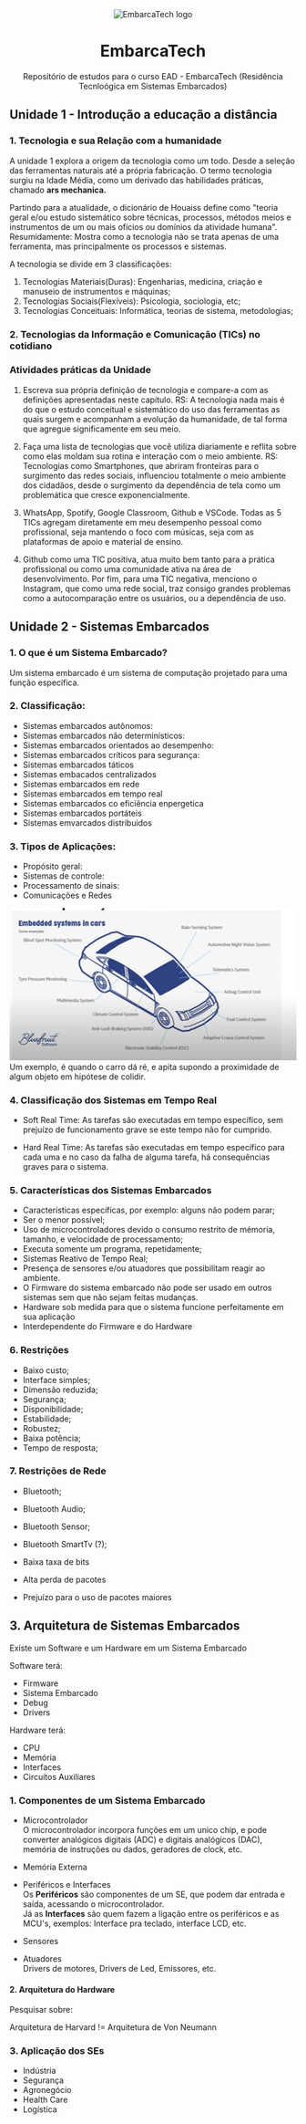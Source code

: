 <div align="center">
 <img width="300"
    alt="EmbarcaTech logo"
    src=https://ifce.edu.br/noticias/ifce-integra-capacitacao-nacional-em-sistemas-embarcados/captura-de-tela-2024-07-08-141318-1.jpg/@@images/a46e3b52-3b0c-450e-afa2-353600ffb4c2.jpeg
    />
  <h1>EmbarcaTech</h1> 
  Repositório de estudos para o curso EAD - EmbarcaTech (Residência Tecnloógica em Sistemas Embarcados)
</div>

## Unidade 1 - Introdução a educação a distância
### 1. Tecnologia e sua Relação com a humanidade
A unidade 1 explora a origem da tecnologia como um todo. Desde a seleção das ferramentas naturais até a própria fabricação. O termo tecnologia surgiu na Idade Média, como um derivado das habilidades práticas, chamado **ars mechanica.**

Partindo para a atualidade, o dicionário de Houaiss define como "teoria geral e/ou estudo sistemático sobre técnicas, processos, métodos meios e instrumentos de um ou mais ofícios ou domínios da atividade humana". Resumidamente: Mostra como a tecnologia não se trata apenas de uma ferramenta, mas principalmente os processos e sistemas.

A tecnologia se divide em 3 classificações:
1. Tecnologias Materiais(Duras): Engenharias, medicina, criação e manuseio de instrumentos e máquinas;
2. Tecnologias Sociais(Flexíveis): Psicologia, sociologia, etc;
3. Tecnologias Conceituais: Informática, teorias de sistema, metodologias;

### 2. Tecnologias da Informação e Comunicação (TICs) no cotidiano



### Atividades práticas da Unidade
1) Escreva sua própria definição de tecnologia e compare-a com as definições
apresentadas neste capítulo. RS: A tecnologia nada mais é do que o estudo conceitual e sistemático do uso das ferramentas as quais surgem e acompanham a evolução da humanidade, de tal forma que agregue significamente em seu meio.

2) Faça uma lista de tecnologias que você utiliza diariamente e reflita sobre como elas moldam sua rotina e interação com o meio ambiente. RS: Tecnologias como Smartphones, que abriram fronteiras para o surgimento das redes sociais, influenciou totalmente o meio ambiente dos cidadãos, desde o surgimento da dependência de tela como um problemática que cresce exponencialmente.
 
3) WhatsApp, Spotify, Google Classroom, Github e VSCode. Todas as 5 TICs agregam diretamente em meu desempenho pessoal como profissional, seja mantendo o foco com músicas, seja com as plataformas de apoio e material de ensino.

4) Github como uma TIC positiva, atua muito bem tanto para a prática profissional ou como uma comunidade ativa na área de desenvolvimento. Por fim, para uma TIC negativa, menciono o Instagram, que como uma rede social, traz consigo grandes problemas como a autocomparação entre os usuários, ou a dependência de uso.


## Unidade 2 - Sistemas Embarcados
### 1. O que é um Sistema Embarcado?
Um sistema embarcado é um sistema de computação projetado para uma função específica.

### 2. Classificação:

- Sistemas embarcados autônomos:
- Sistemas embarcados não determinísticos:
- Sistemas embarcados orientados ao desempenho:
- Sistemas embarcados críticos para segurança: 
- Sistemas embarcados táticos
- Sistemas embacados centralizados
- Sistemas embarcados em rede
- Sistemas embarcados em tempo real
- Sistemas embarcados co eficiência enpergetica
- Sistemas embarcados portáteis
- Sistemas emvarcados distribuidos

### 3. Tipos de Aplicações:

- Propósito geral:
- Sistemas de controle:
- Processamento de sinais:
- Comunicações e Redes

![alt text](image.png)\
Um exemplo, é quando o carro dá ré, e apita supondo a proximidade de algum objeto em hipótese de colidir.

### 4. Classificação dos Sistemas em Tempo Real
- Soft Real Time:
As tarefas são executadas em tempo específico, sem prejuízo de funcionamento grave se este tempo não for cumprido.

- Hard Real Time:
As tarefas são executadas em tempo específico para cada uma e no caso da falha de alguma tarefa, há consequências graves para o sistema.

### 5. Características dos Sistemas Embarcados
- Características específicas, por exemplo: alguns não podem parar;
- Ser o menor possível;
- Uso de microcontroladores devido o consumo restrito de mémoria, tamanho, e velocidade de processamento;
- Executa somente um programa, repetidamente;
- Sistemas Reativo de Tempo Real;
- Presença de sensores e/ou atuadores que possibilitam reagir ao ambiente.
- O Firmware do sistema embarcado não pode ser usado em outros sistemas sem que não sejam feitas mudanças.
- Hardware sob medida para que o sistema funcione perfeitamente em sua aplicação
- Interdependente do Firmware e do Hardware

### 6. Restrições
- Baixo custo;
- Interface simples;
- Dimensão reduzida;
- Segurança;
- Disponibilidade;
- Estabilidade;
- Robustez;
- Baixa potência;
- Tempo de resposta;

### 7. Restrições de Rede
- Bluetooth;
- Bluetooth Audio;
- Bluetooth Sensor;
- Bluetooth SmartTv (?);

- Baixa taxa de bits
- Alta perda de pacotes
- Prejuízo para o uso de pacotes maiores

## 3. Arquitetura de Sistemas Embarcados

Existe um Software e um Hardware em um Sistema Embarcado

Software terá:
- Firmware
- Sistema Embarcado
- Debug
- Drivers

Hardware terá:
- CPU
- Memória
- Interfaces
- Circuitos Auxiliares

### 1. Componentes de um Sistema Embarcado
- Microcontrolador\
O microcontrolador incorpora funções em um unico chip, e pode converter analógicos digitais (ADC) e digitais analógicos (DAC), memória de instruções ou dados, geradores de clock, etc.
- Memória Externa
- Periféricos e Interfaces\
Os **Periféricos** são componentes de um SE, que podem dar entrada e saída, acessando o microcontrolador.\
Já as **Interfaces** são quem fazem a ligação entre os periféricos e as MCU's, exemplos: Interface pra teclado, interface LCD, etc.
- Sensores

- Atuadores\
Drivers de motores, Drivers de Led, Emissores, etc.

#### 2. Arquitetura do Hardware
Pesquisar sobre:

Arquitetura de Harvard != Arquitetura de Von Neumann

### 3. Aplicação dos SEs
- Indústria
- Segurança
- Agronegócio
- Health Care
- Logística